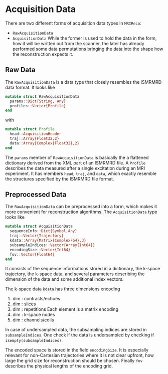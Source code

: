 # Acquisition Data

There are two different forms of acquisition data types in `MRIReco`:
* `RawAcquisitionData`
* `AcquisitionData`
While the former is used to hold the data in the form, how it will be written
out from the scanner, the later has already performed some data permutations
bringing the data into the shape how the reconstruction expects it.

## Raw Data

The `RawAcquisitionData` is a data type that closely resembles the ISMRMRD data
format. It looks like
```julia
mutable struct RawAcquisitionData
  params::Dict{String, Any}
  profiles::Vector{Profile}
end
```
with
```julia
mutable struct Profile
  head::AcquisitionHeader
  traj::Array{Float32,2}
  data::Array{Complex{Float32},2}
end
```
The `params` member of `RawAcquisitionData` is basically the a flattened dictionary
derived from the XML part of an ISMRMRD file. A `Profile` describes the data
measured after a single excitation during an MRI experiment. It has members
`head`, `traj`, and `data`, which exactly resemble the structures specified
by the ISMRMRD file format.

## Preprocessed Data

The `RawAcquisitionData` can be preprocessed into a form, which makes it more
convenient for reconstruction algorithms. The `AcquisitionData` type looks like
```julia
mutable struct AcquisitionData
  sequenceInfo::Dict{Symbol,Any}
  traj::Vector{Trajectory}
  kdata::Array{Matrix{ComplexF64},3}
  subsampleIndices::Vector{Array{Int64}}
  encodingSize::Vector{Int64}
  fov::Vector{Float64}
end
```
It consists of the sequence informations stored in a dictionary, the k-space
trajectory, the k-space data, and several parameters describing the dimension of the data and some additional index vectors.

The k-space data `kdata` has three dimensions encoding
1. dim : contrasts/echoes
2. dim : slices
3. dim : repetitions
Each element is a matrix encoding
1. dim : k-space nodes
2. dim : channels/coils

In case of undersampled data, the subsampling indices are stored in `subsampleIndices`.
One check if the data is undersampled by checking if `isempty(subsampleIndices)`.

The encoded space is stored in the field `encodingSize`. It is especially relevant
for non-Cartesian trajectories where it is not clear upfront, how large the grid
size for reconstruction should be chosen. Finally `fov` describes the physical lengths
of the encoding grid.
